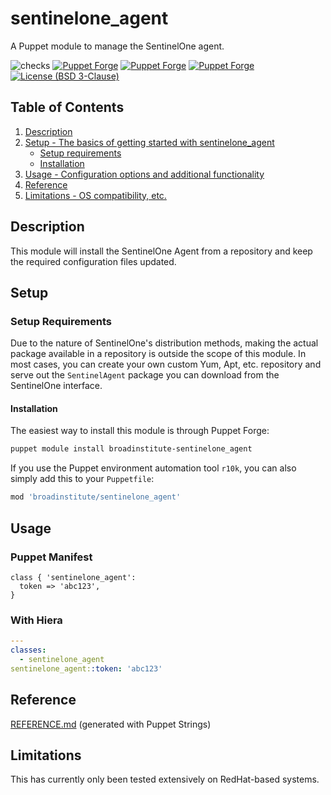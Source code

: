 # sentinelone_agent

A Puppet module to manage the SentinelOne agent.

![checks](https://github.com/broadinstitute/puppet-sentinelone_agent/workflows/checks/badge.svg?branch=main)
[![Puppet Forge](https://img.shields.io/puppetforge/dt/broadinstitute/sentinelone_agent.svg)](https://forge.puppetlabs.com/broadinstitute/sentinelone_agent)
[![Puppet Forge](https://img.shields.io/puppetforge/v/broadinstitute/sentinelone_agent.svg)](https://forge.puppetlabs.com/broadinstitute/sentinelone_agent)
[![Puppet Forge](https://img.shields.io/puppetforge/f/broadinstitute/sentinelone_agent.svg)](https://forge.puppetlabs.com/broadinstitute/sentinelone_agent)
[![License (BSD 3-Clause)](https://img.shields.io/badge/license-BSD--3--Clause-blue.svg)](https://opensource.org/licenses/BSD-3-Clause)

## Table of Contents

1. [Description](#description)
2. [Setup - The basics of getting started with sentinelone_agent](#setup)
    * [Setup requirements](#setup-requirements)
    * [Installation](#installation)
3. [Usage - Configuration options and additional functionality](#usage)
4. [Reference](#reference)
5. [Limitations - OS compatibility, etc.](#limitations)

## Description

This module will install the SentinelOne Agent from a repository and keep the required configuration files updated.

## Setup

### Setup Requirements

Due to the nature of SentinelOne's distribution methods, making the actual package available in a repository is outside the scope of this module.  In most cases, you can create your own custom Yum, Apt, etc. repository and serve out the `SentinelAgent` package you can download from the SentinelOne interface.

#### Installation

The easiest way to install this module is through Puppet Forge:

``` sh
puppet module install broadinstitute-sentinelone_agent
```

If you use the Puppet environment automation tool `r10k`, you can also simply add this to your `Puppetfile`:

```ruby
mod 'broadinstitute/sentinelone_agent'
```

## Usage

### Puppet Manifest

```puppet
class { 'sentinelone_agent':
  token => 'abc123',
}
```

### With Hiera

```yaml
---
classes:
  - sentinelone_agent
sentinelone_agent::token: 'abc123'
```

## Reference

[REFERENCE.md](REFERENCE.md) (generated with Puppet Strings)

## Limitations

This has currently only been tested extensively on RedHat-based systems.
